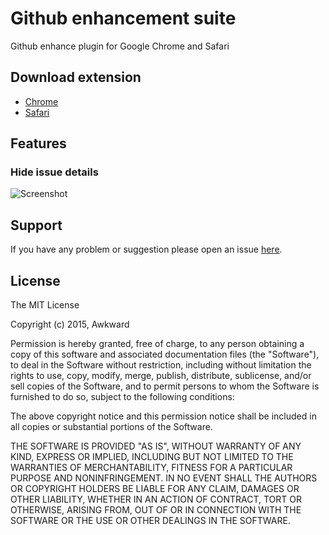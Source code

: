 # Github enhancement suite
Github enhance plugin for Google Chrome and Safari

## Download extension

- [Chrome](https://github.com/awkward/github-enhancement-suite/releases/download/v0.1.1/Chrome.zip)
- [Safari](https://github.com/awkward/github-enhancement-suite/releases/download/v0.1.1/Safari.zip)

## Features

### Hide issue details
![Screenshot](http://f.cl.ly/items/3K09060z0e0Z1S1I1l1a/feature1.gif)

## Support

If you have any problem or suggestion please open an issue [here](https://github.com/awkward/github-enhancement-suite/issues).

## License

The MIT License

Copyright (c) 2015, Awkward

Permission is hereby granted, free of charge, to any person
obtaining a copy of this software and associated documentation
files (the "Software"), to deal in the Software without
restriction, including without limitation the rights to use,
copy, modify, merge, publish, distribute, sublicense, and/or sell
copies of the Software, and to permit persons to whom the
Software is furnished to do so, subject to the following
conditions:

The above copyright notice and this permission notice shall be
included in all copies or substantial portions of the Software.

THE SOFTWARE IS PROVIDED "AS IS", WITHOUT WARRANTY OF ANY KIND,
EXPRESS OR IMPLIED, INCLUDING BUT NOT LIMITED TO THE WARRANTIES
OF MERCHANTABILITY, FITNESS FOR A PARTICULAR PURPOSE AND
NONINFRINGEMENT. IN NO EVENT SHALL THE AUTHORS OR COPYRIGHT
HOLDERS BE LIABLE FOR ANY CLAIM, DAMAGES OR OTHER LIABILITY,
WHETHER IN AN ACTION OF CONTRACT, TORT OR OTHERWISE, ARISING
FROM, OUT OF OR IN CONNECTION WITH THE SOFTWARE OR THE USE OR
OTHER DEALINGS IN THE SOFTWARE.
